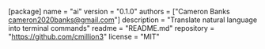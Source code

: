 [package]
name = "ai"
version = "0.1.0"
authors = ["Cameron Banks <cameron2020banks@gmail.com>"]
description = "Translate natural language into terminal commands"
readme = "README.md"
repository = "https://github.com/cmillion3"
license = "MIT"
